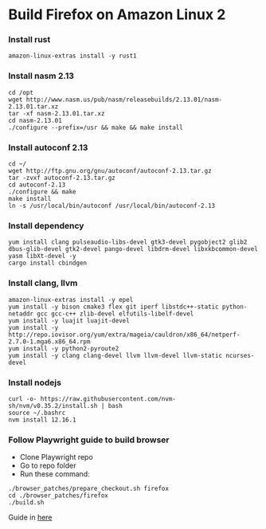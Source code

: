 # Build Firefox on Amazon Linux 2

### Install rust
```
amazon-linux-extras install -y rust1
```

### Install nasm 2.13
```
cd /opt
wget http://www.nasm.us/pub/nasm/releasebuilds/2.13.01/nasm-2.13.01.tar.xz
tar -xf nasm-2.13.01.tar.xz
cd nasm-2.13.01
./configure --prefix=/usr && make && make install
```

### Install autoconf 2.13
```
cd ~/
wget http://ftp.gnu.org/gnu/autoconf/autoconf-2.13.tar.gz
tar -zvxf autoconf-2.13.tar.gz
cd autoconf-2.13
./configure && make
make install
ln -s /usr/local/bin/autoconf /usr/local/bin/autoconf-2.13
```

### Install dependency
```
yum install clang pulseaudio-libs-devel gtk3-devel pygobject2 glib2 dbus-glib-devel gtk2-devel pango-devel libdrm-devel libxkbcommon-devel yasm libXt-devel -y
cargo install cbindgen
```

### Install clang, llvm
```
amazon-linux-extras install -y epel
yum install -y bison cmake3 flex git iperf libstdc++-static python-netaddr gcc gcc-c++ zlib-devel elfutils-libelf-devel
yum install -y luajit luajit-devel
yum install -y http://repo.iovisor.org/yum/extra/mageia/cauldron/x86_64/netperf-2.7.0-1.mga6.x86_64.rpm
yum install -y python2-pyroute2
yum install -y clang clang-devel llvm llvm-devel llvm-static ncurses-devel
```

### Install nodejs 
```
curl -o- https://raw.githubusercontent.com/nvm-sh/nvm/v0.35.2/install.sh | bash
source ~/.bashrc
nvm install 12.16.1
```

### Follow Playwright guide to build browser
- Clone Playwright repo
- Go to repo folder
- Run these command:
```
./browser_patches/prepare_checkout.sh firefox
cd ./browser_patches/firefox
./build.sh
```
Guide in [here](https://github.com/microsoft/playwright/tree/master/browser_patches)
